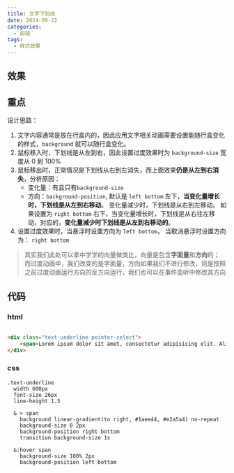 ```yaml
---
title: 文字下划线
date: 2024-09-22
categories:
  - 前端
tags:
  - 样式效果
---
```


## 效果

<Show-TextUnderline />

## 重点

设计思路：

1. 文字内容通常是放在行盒内的，因此应用文字相关动画需要设置能随行盒变化的样式，`background` 就可以随行盒变化。
2. 鼠标移入时，下划线是从左到右，因此设置过度效果时为 `background-size` 宽度从 0 到 100%
3. 鼠标移出时，正常情况是下划线从右到左消失，而上面效果**仍是从左到右消失**，分析原因：
    - 变化量：有且只有`background-size`
    - 方向：`background-position`, 默认是 `left bottom` 左下，**当变化量增长时，下划线是从左到右移动**。 变化量减少时，下划线是从右到左移动。
      如果设置为 `right bottom` 右下，当变化量增长时，下划线是从右往左移动，对应的，**变化量减少时下划线是从左到右移动的**。
4. 设置过度效果时，当悬浮时设置方向为 `left bottom`， 当取消悬浮时设置方向为： `right bottom`

> 其实我们此处可以拿中学学的向量做类比，向量是包含**字面量**和**方向**的；
> 而过度动画中，我们改变的是字面量，方向如果我们不进行修改，则是按照之前过度动画运行方向的反方向运行，我们也可以在事件监听中修改其方向

## 代码

### html

```html

<div class="text-underline pointer-select">
    <span>Lorem ipsum dolor sit amet, consectetur adipisicing elit. Alias aliquam, amet aspernatur, consequuntur cupiditate deleniti excepturi illum laudantium molestias natus recusandae rem rerum, soluta tempora ullam velit vitae voluptatem voluptates!</span>
</div>
```

### css

```stylus
.text-underline
  width 600px
  font-size 26px
  line-height 1.5

  & > span
    background linear-gradient(to right, #1aee44, #e2a5a4) no-repeat
    background-size 0 2px
    background-position right bottom
    transition background-size 1s

  &:hover span
    background-size 100% 2px
    background-position left bottom
```